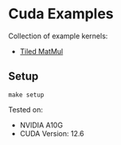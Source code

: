 # Cuda Examples
Collection of example kernels:

- [Tiled MatMul](src/matmul)


## Setup

```shell
make setup
```


Tested on: 
- NVIDIA A10G
- CUDA Version: 12.6